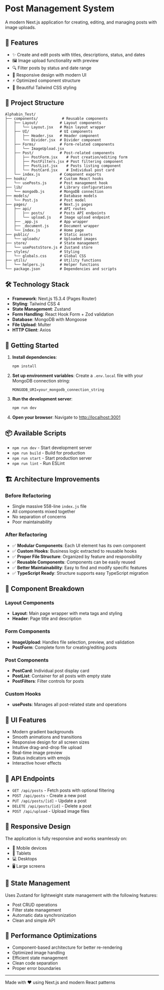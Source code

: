 # Post Management System

A modern Next.js application for creating, editing, and managing posts with image uploads.

## 🚀 Features

- ✨ Create and edit posts with titles, descriptions, status, and dates
- 🖼️ Image upload functionality with preview
- 🔍 Filter posts by status and date range
- 📱 Responsive design with modern UI
- ⚡ Optimized component structure
- 🎨 Beautiful Tailwind CSS styling

## 📁 Project Structure

```
Alphabin_Test/
├── components/           # Reusable components
│   ├── Layout/          # Layout components
│   │   └── Layout.jsx   # Main layout wrapper
│   ├── UI/              # UI components
│   │   ├── Header.jsx   # Header component
│   │   └── Divider.jsx  # Divider component
│   ├── Forms/           # Form-related components
│   │   └── ImageUpload.jsx
│   ├── Post/            # Post-related components
│   │   ├── PostForm.jsx    # Post creation/editing form
│   │   ├── PostFilters.jsx # Post filtering component
│   │   ├── PostList.jsx    # Posts listing component
│   │   └── PostCard.jsx    # Individual post card
│   └── index.js         # Component exports
├── hooks/               # Custom React hooks
│   └── usePosts.js      # Post management hook
├── lib/                 # Library configurations
│   └── mongodb.js       # MongoDB connection
├── models/              # Database models
│   └── Post.js          # Post model
├── pages/               # Next.js pages
│   ├── api/             # API routes
│   │   ├── posts/       # Posts API endpoints
│   │   └── upload.js    # Image upload endpoint
│   ├── _app.js          # App wrapper
│   ├── _document.js     # Document wrapper
│   └── index.js         # Home page
├── public/              # Static assets
│   └── uploads/         # Uploaded images
├── store/               # State management
│   └── usePostsStore.js # Zustand store
├── styles/              # Styling
│   └── globals.css      # Global CSS
├── utils/               # Utility functions
│   └── helpers.js       # Helper functions
└── package.json         # Dependencies and scripts
```

## 🛠️ Technology Stack

- **Framework**: Next.js 15.3.4 (Pages Router)
- **Styling**: Tailwind CSS 4
- **State Management**: Zustand
- **Form Handling**: React Hook Form + Zod validation
- **Database**: MongoDB with Mongoose
- **File Upload**: Multer
- **HTTP Client**: Axios

## 🚀 Getting Started

1. **Install dependencies**:

   ```bash
   npm install
   ```

2. **Set up environment variables**:
   Create a `.env.local` file with your MongoDB connection string:

   ```
   MONGODB_URI=your_mongodb_connection_string
   ```

3. **Run the development server**:

   ```bash
   npm run dev
   ```

4. **Open your browser**:
   Navigate to [http://localhost:3001](http://localhost:3001)

## 📦 Available Scripts

- `npm run dev` - Start development server
- `npm run build` - Build for production
- `npm run start` - Start production server
- `npm run lint` - Run ESLint

## 🏗️ Architecture Improvements

### Before Refactoring

- Single massive 558-line `index.js` file
- All components mixed together
- No separation of concerns
- Poor maintainability

### After Refactoring

- ✅ **Modular Components**: Each UI element has its own component
- ✅ **Custom Hooks**: Business logic extracted to reusable hooks
- ✅ **Proper File Structure**: Organized by feature and responsibility
- ✅ **Reusable Components**: Components can be easily reused
- ✅ **Better Maintainability**: Easy to find and modify specific features
- ✅ **TypeScript Ready**: Structure supports easy TypeScript migration

## 🔧 Component Breakdown

### Layout Components

- **Layout**: Main page wrapper with meta tags and styling
- **Header**: Page title and description

### Form Components

- **ImageUpload**: Handles file selection, preview, and validation
- **PostForm**: Complete form for creating/editing posts

### Post Components

- **PostCard**: Individual post display card
- **PostList**: Container for all posts with empty state
- **PostFilters**: Filter controls for posts

### Custom Hooks

- **usePosts**: Manages all post-related state and operations

## 🎨 UI Features

- Modern gradient backgrounds
- Smooth animations and transitions
- Responsive design for all screen sizes
- Intuitive drag-and-drop file upload
- Real-time image preview
- Status indicators with emojis
- Interactive hover effects

## 🔐 API Endpoints

- `GET /api/posts` - Fetch posts with optional filtering
- `POST /api/posts` - Create a new post
- `PUT /api/posts/[id]` - Update a post
- `DELETE /api/posts/[id]` - Delete a post
- `POST /api/upload` - Upload image files

## 📱 Responsive Design

The application is fully responsive and works seamlessly on:

- 📱 Mobile devices
- 📱 Tablets
- 💻 Desktops
- 🖥️ Large screens

## 🔄 State Management

Uses Zustand for lightweight state management with the following features:

- Post CRUD operations
- Filter state management
- Automatic data synchronization
- Clean and simple API

## 🚀 Performance Optimizations

- Component-based architecture for better re-rendering
- Optimized image handling
- Efficient state management
- Clean code separation
- Proper error boundaries

---

Made with ❤️ using Next.js and modern React patterns
